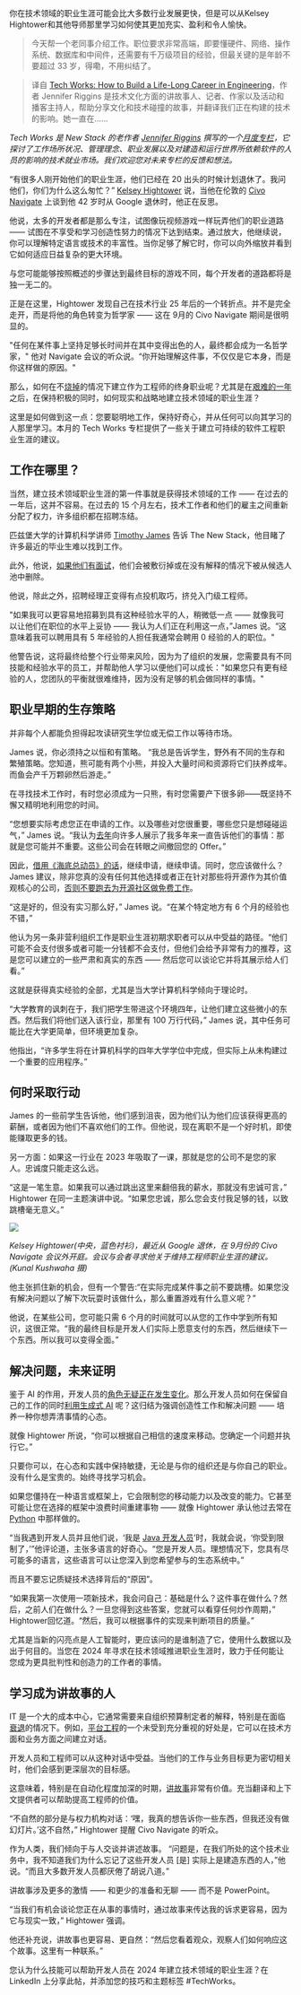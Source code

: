 <!--
title: 我能干一辈子工程师吗？
cover: https://cdn.thenewstack.io/media/2023/02/617a689f-techworks_logo-1024x576.png
-->

你在技术领域的职业生涯可能会比大多数行业发展更快，但是可以从Kelsey Hightower和其他导师那里学习如何使其更加充实、盈利和令人愉快。

> 今天帮一个老同事介绍工作。职位要求非常高端，即要懂硬件、网络、操作系统、数据库和中间件，还需要有千万级项目的经验，但最关键的是年龄不要超过 33 岁，得嘞，不用纠结了。

> 译自 [Tech Works: How to Build a Life-Long Career in Engineering](https://thenewstack.io/tech-works-how-to-build-a-life-long-career-in-engineering/)，作者 Jennifer Riggins 是技术文化方面的讲故事人、记者、作家以及活动和播客主持人，帮助分享文化和技术碰撞的故事，并翻译我们正在构建的技术的影响。她一直在......

*Tech Works 是 New Stack 的老作者 [Jennifer Riggins](https://thenewstack.io/author/jennifer-riggins/) 撰写的一个[月度专栏](https://thenewstack.io/tech-works-when-should-engineers-use-generative-ai/)，它探讨了工作场所状况、管理理念、职业发展以及对建造和运行世界所依赖软件的人员的影响的技术就业市场。我们欢迎您对未来专栏的反馈和想法。*

“有很多人刚开始他们的职业生涯，他们已经在 20 出头的时候计划退休了。我问他们，你们为什么这么匆忙？” [Kelsey Hightower](https://twitter.com/kelseyhightower) 说，当他在伦敦的 [Civo Navigate](https://www.civo.com/navigate) 上谈到他 42 岁时从 Google 退休时，他正在反思。

他说，太多的开发者都是那么专注，试图像玩视频游戏一样玩弄他们的职业道路 —— 试图在不享受和学习创造性努力的情况下达到结束。通过放大，他继续说，你可以理解特定语言或技术的丰富性。当你足够了解它时，你可以向外缩放并看到它如何适应日益复杂的更大环境。

与您可能能够按照概述的步骤达到最终目标的游戏不同，每个开发者的道路都将是独一无二的。

正是在这里，Hightower 发现自己在技术行业 25 年后的一个转折点。并不是完全走开，而是将他的角色转变为哲学家 —— 这在 9月的 Civo Navigate 期间是很明显的。

"任何在某件事上坚持足够长时间并在其中变得出色的人，最终都会成为一名哲学家，" 他对 Navigate 会议的听众说。“你开始理解这件事，不仅仅是它本身，而是你这样做的原因。"

那么，如何在不[烧掉](https://thenewstack.io/tech-works-why-burnout-and-layoffs-hit-some-people-harder/)的情况下建立作为工程师的终身职业呢？尤其是在[艰难的一年](https://thenewstack.io/fear-and-layoffs-how-to-cope-with-techs-uncertain-times/)之后，在保持积极的同时，如何现实和战略地建立技术领域的职业生涯？

这里是如何做到这一点：您要聪明地工作，保持好奇心，并从任何可以向其学习的人那里学习。本月的 Tech Works 专栏提供了一些关于建立可持续的软件工程职业生涯的建议。

## 工作在哪里？

当然，建立技术领域职业生涯的第一件事就是获得技术领域的工作 —— 在过去的一年后，这并不容易。在过去的 15 个月左右，技术工作者和他们的雇主之间重新分配了权力，许多组织都在招聘冻结。

匹兹堡大学的计算机科学讲师 [Timothy James](https://www.linkedin.com/in/timothyjames/) 告诉 The New Stack，他目睹了许多最近的毕业生难以找到工作。

此外，他说，[如果他们有面试](https://thenewstack.io/3-hiring-lessons-learned-from-2600-engineering-candidates/)，他们会被敷衍掉或在没有解释的情况下被从候选人池中删除。

他说，除此之外，招聘经理正变得有点投机取巧，挤兑入门级工程师。

"如果我可以更容易地招募到具有这种经验水平的人，稍微低一点 —— 就像我可以让他们在职位的水平上妥协 —— 我认为人们正在利用这一点，”James 说。“这意味着我可以聘用具有 5 年经验的人担任我通常会聘用 0 经验的人的职位。"

他警告说，这将最终给整个行业带来风险，因为为了组织的发展，您需要具有不同技能和经验水平的员工，并帮助他人学习以便他们可以成长："如果您只有更有经验的人，您团队的平衡就很难维持，因为没有足够的机会做同样的事情。"

## 职业早期的生存策略

并非每个人都能负担得起攻读研究生学位或无偿工作以等待市场。

James 说，你必须持之以恒和有策略。 “我总是告诉学生，野外有不同的生存和繁殖策略。您知道，熊可能有两个小熊，并投入大量时间和资源将它们扶养成年。而鱼会产千万颗卵然后游走。”

在寻找技术工作时，有时您必须成为一只熊，有时您需要产下很多卵——既坚持不懈又精明地利用您的时间。

“您想要实际考虑您正在申请的工作。以及哪些对您很重要，哪些您只是想碰碰运气，” James 说。“我认为[去年](https://thenewstack.io/how-will-working-in-tech-change-in-2023/)向许多人展示了我多年来一直告诉他们的事情：那就是您可能并不重要。这些公司会在转眼之间撤回您的 Offer。”

因此，[借用《海底总动员》的话](https://youtu.be/DsEPppYvZHw?si=0HUwV_9HQVP83lw7)，继续申请，继续申请。同时，您应该做什么？ James 建议，除非您真的没有任何其他选择或者正在针对那些将开源作为其价值观核心的公司，[否则不要跑去为开源社区做免费工作](https://thenewstack.io/open-source-needs-maintainers-but-how-can-they-get-paid/)。

“这是好的，但没有实习那么好，” James 说。“在某个特定地方有 6 个月的经验也不错，”

他认为另一条非营利组织工作是职业生涯初期求职者可以从中受益的路径。“他们可能不会支付很多或者可能一分钱都不会支付，但他们会给予非常有力的推荐，这是您可以建立的一些严肃和真实的东西 —— 然后您可以谈论它并将其展示给人们看。”

这就是获得真实经验的全部，尤其是当大学计算机科学倾向于理论时。

“大学教育的讽刺在于，我们把学生带进这个环境四年，让他们建立这些微小的东西。然后我们将他们送入该行业，那里有 100 万行代码，” James 说，其中任务可能比在大学更简单，但环境更加复杂。

他指出，“许多学生将在计算机科学的四年大学学位中完成，但实际上从未构建过一个重要的应用程序。”

## 何时采取行动

James 的一些前学生告诉他，他们感到沮丧，因为他们认为他们应该获得更高的薪酬，或者因为他们不喜欢他们的工作。但他说，现在离职不是一个好时机，即使能赚取更多的钱。

另一方面：如果这一行业在 2023 年吸取了一课，那就是您的公司不是您的家人。忠诚度只能走这么远。

“这是一笔生意。如果我可以通过跳出这里来翻倍我的薪水，那就没有忠诚可言，” Hightower 在同一主题演讲中说。“如果您忠诚，那么您会支付我足够的钱，以致跳槽毫无意义。”

![](https://cdn.thenewstack.io/media/2023/11/492f94f1-kelsey-hightower-civo-1-1024x618.jpg)

*Kelsey Hightower(中央，蓝色衬衫)，最近从 Google 退休，在 9月份的 Civo Navigate 会议外开庭。会议与会者寻求他关于维持工程师职业生涯的建议。(Kunal Kushwaha 摄)*

他主张抓住新的机会，但有一个警告:“在实际完成某件事之前不要跳槽。如果您没有解决问题以了解下次玩耍时该做什么，那么重置游戏有什么意义呢？”

他说，在某些公司，您可能只需 6 个月的时间就可以从您的工作中学到所有知识，这很正常。“我的最终目标是开发人们实际上愿意支付的东西，然后继续下一个东西。所以我可以变得全面。”

## 解决问题，未来证明

鉴于 AI 的作用，开发人员的[角色无疑正在发生变化](https://thenewstack.io/the-changing-role-of-human-developers-in-an-ai-and-llm-world/)。那么开发人员如何在保留自己的工作的同时[利用生成式 AI](https://thenewstack.io/tech-works-when-should-engineers-use-generative-ai/) 呢？这归结为强调创造性工作和解决问题 —— 培养一种你想弄清事情的心态。

就像 Hightower 所说，“你可以根据自己相信的速度来移动。您确定一个问题并执行它。”

只要你可以，在心态和实践中保持敏捷，无论是与你的组织还是与你自己的职业。没有什么是宝贵的。始终寻找学习机会。

如果您僵持在一种语言或框架上，它会限制您的移动能力以及改变的能力。它甚至可能让您在选择的框架中浪费时间重建事物 —— 就像 Hightower 承认他过去常在 [Python](https://thenewstack.io/an-introduction-to-python-a-language-for-the-ages/) 中那样做的。

“当我遇到开发人员并且他们说，‘我是 [Java 开发人员](https://thenewstack.io/what-do-java-developers-think-of-the-rise-of-genai/)’时，我就会说，‘你受到限制了，’”他评论道，主张多语言的好奇心。“您是开发人员。理想情况下，您具有尽可能多的语言，这些语言可以让您深入到您希望参与的生态系统中。”

而且不要忘记质疑技术选择背后的“原因”。

“如果我第一次使用一项新技术，我会问自己：基础是什么？这件事在做什么？然后，之前人们在做什么？一旦您得到这些答案，您就可以看穿任何炒作周期，” Hightower回忆道。“然后，我可以根据事件的实现来判断项目的质量。”

尤其是当新的闪亮点是人工智能时，更应该问的是谁制造了它，使用什么数据以及出于何目的。当您在 2024 年寻求在技术领域推进职业生涯时，致力于任何能让您成为更具批判性和创造力的工作者的事情。

## 学习成为讲故事的人

IT 是一个大的成本中心，它通常需要来自组织预算制定者的解释，特别是在面临[衰退](https://thenewstack.io/is-a-recession-coming-heres-how-to-cut-it-costs-wisely/)的情况下。例如，[平台工程](https://thenewstack.io/platform-engineering/)的一个未受到充分重视的好处是，它可以在技术方面和业务方面之间建立对话。

开发人员和工程师可以从这种对话中受益。当他们的工作与业务目标更为密切相关时，他们会感到更深层次的目标感。

这意味着，特别是在自动化程度加深的时期，[讲故事](https://thenewstack.io/entrepreneurship-for-engineers-how-do-you-tell-your-story/)非常有价值。充当翻译和上下文提供者可以帮助提高工程师的价值。

“不自然的部分是与权力机构对话：‘嘿，我真的想告诉你一些东西，但我还没有做幻灯片。’这不自然，” Hightower 提醒 Civo Navigate 的听众。

作为人类，我们倾向于与人交谈并讲述故事。 “问题是，在我们所处的这个技术业务中，我不知道我们为什么忘记了这些开发人员 [是] 实际上是建造东西的人，”他说。“而且大多数开发人员都厌倦了胡说八道。”

讲故事涉及更多的激情 —— 和更少的准备和无聊 —— 而不是 PowerPoint。

“当我们有机会谈论您正在从事的事情时，通过故事来传达我的诉求更容易，因为它与现实一致，” Hightower 强调。

他还补充说，讲故事也更容易、更自然：“然后您看着观众，观察人们如何响应这个故事。这里有一种联系。”

您认为什么技能可以帮助开发人员在 2024 年建立技术领域的职业生涯？在 LinkedIn 上分享此帖，并添加您的技巧和主题标签 #TechWorks。

